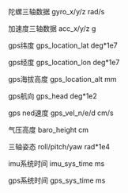 陀螺三轴数据     gyro_x/y/z            rad/s

加速度三轴数据  acc_x/y/z             g

gps纬度              gps_location_lat  deg*1e7

gps经度              gps_location_lon deg*1e7

gps海拔高度       gps_location_alt  mm

gps航向              gps_head            deg*1e2

gps ned速度       gps_vel_n/e/d      cm/s

气压高度             baro_height         cm

三轴姿态             roll/pitch/yaw       rad*1e4

imu系统时间       imu_sys_time      ms

gps系统时间       gps_sys_time      ms

